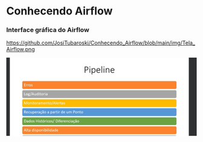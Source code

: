 # Conhecendo Airflow

### Interface gráfica do Airflow

https://github.com/JosiTubaroski/Conhecendo_Airflow/blob/main/img/Tela_Airflow.png

<img src="https://github.com/JosiTubaroski/Data_Enginer/blob/main/imgs/Vantagens.png">


